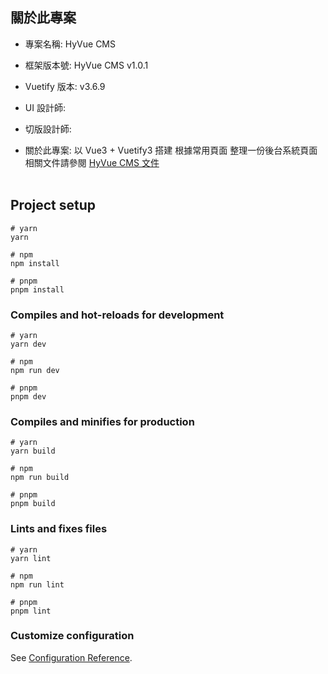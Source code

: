 ## 關於此專案

- 專案名稱: HyVue CMS
- 框架版本號: HyVue CMS v1.0.1
- Vuetify 版本: v3.6.9

- UI 設計師:
- 切版設計師:
- 關於此專案: 以 Vue3 + Vuetify3 搭建 根據常用頁面 整理一份後台系統頁面
  相關文件請參閱
  [HyVue CMS 文件](https://hywebu00.github.io/HyVue_CMS_doc/#/)
  <br/>
  <br/>

## Project setup

```
# yarn
yarn

# npm
npm install

# pnpm
pnpm install
```

### Compiles and hot-reloads for development

```
# yarn
yarn dev

# npm
npm run dev

# pnpm
pnpm dev
```

### Compiles and minifies for production

```
# yarn
yarn build

# npm
npm run build

# pnpm
pnpm build
```

### Lints and fixes files

```
# yarn
yarn lint

# npm
npm run lint

# pnpm
pnpm lint
```

### Customize configuration

See [Configuration Reference](https://vitejs.dev/config/).
